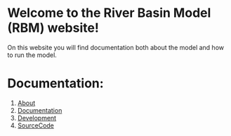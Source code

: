 # Welcome to the River Basin Model (RBM) website!

On this website you will find documentation both about the model and how to run the model.

# Documentation:

 1.  [About](Overview/ModelOverview.md)
 2.  [Documentation](Documentation/References.md)
 3.  [Development](Development/ModelDevelopment.md)
 3.  [SourceCode](SourceCode/Code.md)
